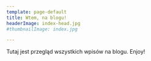 ```yaml
---
template: page-default
title: Wtem, na blogu!
headerImage: index-head.jpg
#thumbnailImage: index.jpg

---
```

Tutaj jest przegląd wszystkich wpisów na blogu. Enjoy!
